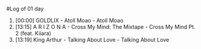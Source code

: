 #Log of 01 day

1. [00:00] GOLDLIX - Atoll Moao - Atoll Moao
1. [13:15] A R I Z O N A - Cross My Mind: The Mixtape - Cross My Mind Pt. 2 (feat. Kiiara)
1. [13:19] King Arthur - Talking About Love - Talking About Love
